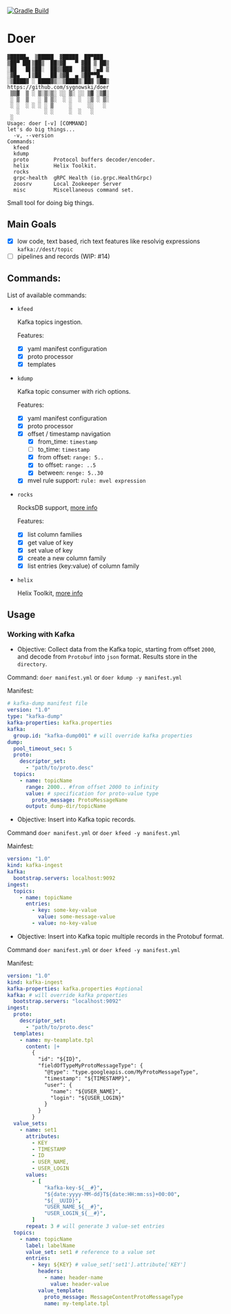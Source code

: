 [![Gradle Build](https://github.com/sygnowski/doer/workflows/Gradle%20Build/badge.svg)](https://github.com/sygnowski/doer/actions/workflows/gradle.yml)

# Doer
```
▓█████▄  ▒█████  ▓█████  ██▀███ 
▒██▀ ██▌▒██▒  ██▒▓█   ▀ ▓██ ▒ ██▒ 
░██   █▌▒██░  ██▒▒███   ▓██ ░▄█ ▒ 
░▓█▄   ▌▒██   ██░▒▓█  ▄ ▒██▀▀█▄ 
░▒████▓ ░ ████▓▒░░▒████▒░██▓ ▒██▒ 
https://github.com/sygnowski/doer 
 ▒▒▓  ▒ ░ ▒░▒░▒░ ░░ ▒░ ░░ ▒▓ ░▒▓░ 
 ░ ▒  ▒   ░ ▒ ▒░  ░ ░  ░  ░▒ ░ ▒░ 
 ░ ░  ░ ░ ░ ░ ▒     ░     ░░   ░ 
   ░        ░ ░     ░  ░   ░ 
 ░ 
Usage: doer [-v] [COMMAND]
let's do big things...
  -v, --version
Commands:
  kfeed
  kdump
  proto        Protocol buffers decoder/encoder.
  helix        Helix Toolkit.
  rocks
  grpc-health  gRPC Health (io.grpc.HealthGrpc)
  zoosrv       Local Zookeeper Server
  misc         Miscellaneous command set.
 ```

Small tool for doing big things.

## Main Goals
  - [x] low code, text based, rich text features like resolvig expressions `kafka://dest/topic`
  - [ ] pipelines and records (WIP: #14)

## Commands:

List of available commands:

- `kfeed`

  Kafka topics ingestion.
  
  Features:
  - [x] yaml manifest configuration
  - [x] proto processor
  - [x] templates

- `kdump`
  
  Kafka topic consumer with rich options.
  
  Features:
  
  - [x] yaml manifest configuration
  - [x] proto processor
  - [x] offset / timestamp navigation
    - [x] from_time: `timestamp`
    - [ ] to_time: `timestamp`
    - [x] from offset: `range: 5..`
    - [x] to offset: `range: ..5`
    - [x] between: `renge: 5..30`
  - [x] mvel rule support: `rule: mvel expression`

- `rocks`

  RocksDB support, [more info](docs/rocksdb.md)

  Features:
  - [x] list column families
  - [x] get value of key
  - [x] set value of key
  - [x] create a new column family
  - [x] list entries (key:value) of column family

- `helix`

  Helix Toolkit, [more info](docs/samples/helix/readme.md)


## Usage
### Working with Kafka

 - Objective: Collect data from the Kafka topic, starting from offset `2000`, and decode from `Protobuf` into `json` format.
   Results store in the `directory`. 

Command: `doer manifest.yml` or `doer kdump -y manifest.yml`

Manifest:
```yaml
# kafka-dump manifest file
version: "1.0"
type: "kafka-dump"
kafka-properties: kafka.properties
kafka:
  group.id: "kafka-dump001" # will override kafka properties 
dump:
  pool_timeout_sec: 5
  proto:
    descriptor_set:
      - "path/to/proto.desc"
  topics:
    - name: topicName
      range: 2000.. #from offset 2000 to infinity
      value: # specification for proto-value type
        proto_message: ProtoMessageName
      output: dump-dir/topicName
```

- Objective: Insert into Kafka topic records.

Command `doer manifest.yml` or `doer kfeed -y manifest.yml` 

Mainfest:
```yaml
version: "1.0"
kind: kafka-ingest
kafka:
  bootstrap.servers: localhost:9092
ingest:
  topics:
    - name: topicName
      entries:
        - key: some-key-value
          value: some-message-value
        - value: no-key-value
```

- Objective: Insert into Kafka topic multiple records in the Protobuf format.

Command `doer manifest.yml` or `doer kfeed -y manifest.yml`

Manifest:
```yaml
version: "1.0"
kind: kafka-ingest
kafka-properties: kafka.properties #optional 
kafka: # will override kafka properties 
  bootstrap.servers: "localhost:9092"
ingest:
  proto:
    descriptor_set:
      - "path/to/proto.desc"
  templates:
    - name: my-teamplate.tpl
      content: |+
        {
          "id": "${ID}",
          "fieldOfTypeMyProtoMessageType": {
            "@type": "type.googleapis.com/MyProtoMessageType",            
            "timestamp": "${TIMESTAMP}",    
            "user": {
              "name": "${USER_NAME}",
              "login": "${USER_LOGIN}"              
            }
          }        
        }
  value_sets:
    - name: set1
      attributes:
        - KEY
        - TIMESTAMP
        - ID
        - USER_NAME,
        - USER_LOGIN
      values:
        - [
            "kafka-key-${__#}",
            "${date:yyyy-MM-dd}T${date:HH:mm:ss}+00:00",
            "${__UUID}",
            "USER_NAME_${__#}",
            "USER_LOGIN_${__#}",
        ]
      repeat: 3 # will generate 3 value-set entries
  topics:
    - name: topicName
      label: labelName
      value_set: set1 # reference to a value set     
      entries:
        - key: ${KEY} # value_set['set1'].attribute['KEY']
          headers:
            - name: header-name
              value: header-value
          value_template:
            proto_message: MessageContentProtoMessageType
            name: my-template.tpl
```

